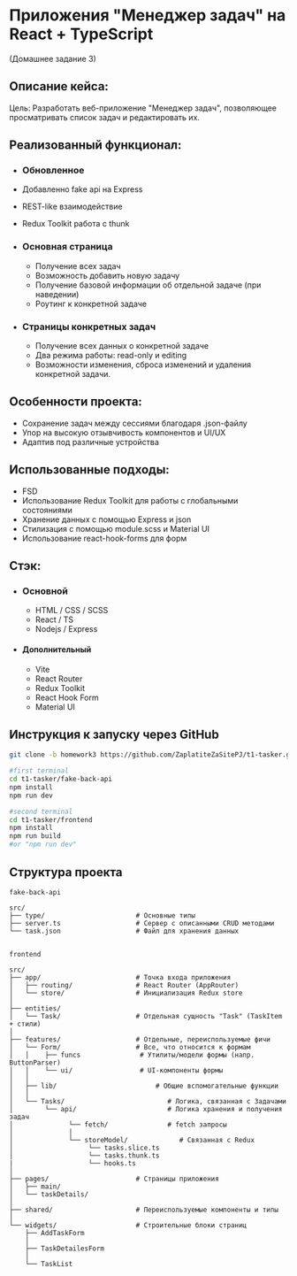 # Приложения "Менеджер задач" на React + TypeScript

(Домашнее задание 3)

## Описание кейса:

Цель: Разработать веб-приложение "Менеджер задач", позволяющее
просматривать список задач и редактировать их.

## Реализованный функционал:

-   ### Обновленное

-   Добавленно fake api на Express
-   REST-like взаимодействие
-   Redux Toolkit работа с thunk

-   ### Основная страница

    -   Получение всех задач
    -   Возможность добавить новую задачу
    -   Получение базовой информации об отдельной задаче (при наведении)
    -   Роутинг к конкретной задаче

-   ### Страницы конкретных задач
    -   Получение всех данных о конкретной задаче
    -   Два режима работы: read-only и editing
    -   Возможности изменения, сброса изменений и удаления конкретной задачи.

## Особенности проекта:

-   Сохранение задач между сессиями благодаря .json-файлу
-   Упор на высокую отзывчивость компонентов и UI/UX
-   Адаптив под различные устройства

## Использованные подходы:

-   FSD
-   Использование Redux Toolkit для работы с глобальными состояниями
-   Хранение данных с помощью Express и json
-   Стилизация с помощью module.scss и Material UI
-   Использование react-hook-forms для форм

## Стэк:

-   ### Основной
    -   HTML / CSS / SCSS
    -   React / TS
    -   Nodejs / Express
-   #### Дополнительный
    -   Vite
    -   React Router
    -   Redux Toolkit
    -   React Hook Form
    -   Material UI

## Инструкция к запуску через GitHub

```bash
git clone -b homework3 https://github.com/ZaplatiteZaSitePJ/t1-tasker.git

#first terminal
cd t1-tasker/fake-back-api
npm install
npm run dev

#second terminal
cd t1-tasker/frontend
npm install
npm run build 
#or "npm run dev" 
```

## Структура проекта

```
fake-back-api

src/
├── type/                       # Основные типы
├── server.ts                   # Сервер с описанными CRUD методами
└── task.json                   # Файл для хранения данных


frontend

src/
├── app/                        # Точка входа приложения
│   ├── routing/                # React Router (AppRouter)
│   └── store/                  # Инициализация Redux store
│
├── entities/
│   └── Task/                   # Отдельная сущность "Task" (TaskItem + стили)
│
├── features/                   # Отдельные, переиспользуемые фичи
│   └── Form/                   # Все, что относится к формам
│   │    ├── funcs               # Утилиты/модели формы (напр. ButtonParser)
│   │    └── ui/                 # UI-компоненты формы
│   │
│   ├── lib/                         # Общие вспомогательные функции
│   │
│   └── Tasks/                          # Логика, связанная с Задачами
│        └── api/                       # Логика хранения и получения задач
│              └── fetch/               # fetch запросы
│              │
│              └── storeModel/             # Связанная с Redux
│                   └── tasks.slice.ts
│                   └── tasks.thunk.ts
|                   └── hooks.ts
│
├── pages/                      # Страницы приложения
│   ├── main/
│   └── taskDetails/
│
├── shared/                     # Переиспользуемые компоненты и типы
│
└── widgets/                    # Строительные блоки страниц
    ├── AddTaskForm
    │
    ├── TaskDetailesForm
    │
    └── TaskList
```
